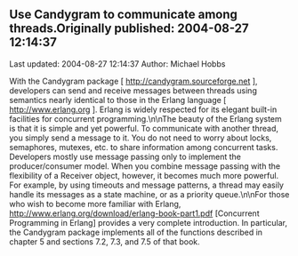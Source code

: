 ## Use Candygram to communicate among threads.Originally published: 2004-08-27 12:14:37 
Last updated: 2004-08-27 12:14:37 
Author: Michael Hobbs 
 
With the Candygram package [ http://candygram.sourceforge.net ], developers can send and receive messages between threads using semantics nearly identical to those in the Erlang language [ http://www.erlang.org ]. Erlang is widely respected for its elegant built-in facilities for concurrent programming.\n\nThe beauty of the Erlang system is that it is simple and yet powerful. To communicate with another thread, you simply send a message to it. You do not need to worry about locks, semaphores, mutexes, etc. to share information among concurrent tasks. Developers mostly use message passing only to implement the producer/consumer model. When you combine message passing with the flexibility of a Receiver object, however, it becomes much more powerful. For example, by using timeouts and message patterns, a thread may easily handle its messages as a state machine, or as a priority queue.\n\nFor those who wish to become more familiar with Erlang, http://www.erlang.org/download/erlang-book-part1.pdf [Concurrent Programming in Erlang] provides a very complete introduction. In particular, the Candygram package implements all of the functions described in chapter 5 and sections 7.2, 7.3, and 7.5 of that book.